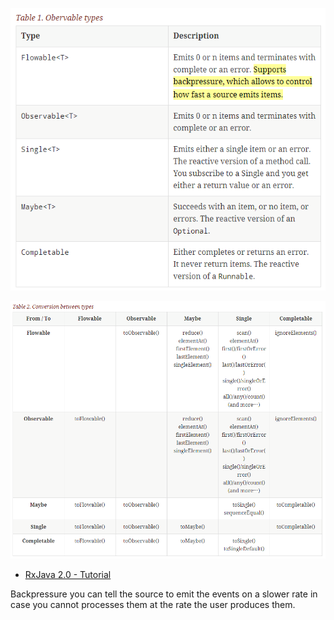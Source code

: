 [TOC]: # " RxJava2 Exploring"

![Observable Types](table1_observalbe_types.png)  

![Conversion Between Types](table2_conversion_between_types.png)

- [RxJava 2.0 - Tutorial](http://www.vogella.com/tutorials/RxJava/article.html#using-reactive-programming-with-rxjava-2-0)

Backpressure
you can tell the source to emit the events on a slower rate in case you cannot processes them
at the rate the user produces them.